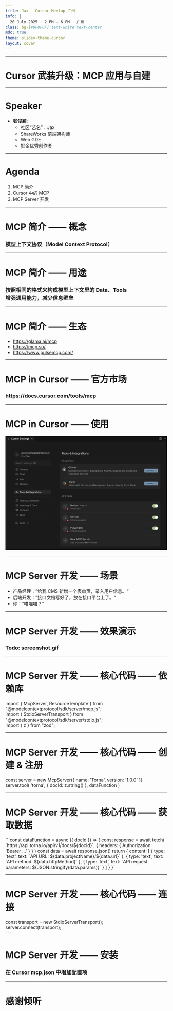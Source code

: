 ```yaml
---
title: Jax - Cursor Meetup 广州
info: |
  20 July 2025 · 2 PM – 6 PM · 广州
class: bg-[#0F0F0F] text-white text-center
mdc: true
theme: slidev-theme-cursor
layout: cover
---
```

---

<GlowBackground>
  <h1 class="text-6xl md:text-8xl font-bold tracking-tight text-white">Cursor 武装升级：MCP 应用与自建</h1>
</GlowBackground>

---

# Speaker

- **钱俊颖**:
  - 社区“艺名”：Jax
  - ShareWorks 前端架构师
  - Web GDE
  - 掘金优秀创作者

---

# Agenda

1. MCP 简介
2. Cursor 中的 MCP
3. MCP Server 开发

---

# MCP 简介 —— 概念

<h3 class="flex items-center justify-center h-full">模型上下文协议（Model Context Protocol）</h3>

---

# MCP 简介 —— 用途

<h3 class="flex flex-col items-center justify-center h-full">
  <div>按照相同的格式来构成模型上下文里的 Data、Tools</div>
  <div>增强通用能力，减少信息壁垒</div>
</h3>

---

# MCP 简介 —— 生态

- https://glama.ai/mcp
- https://mcp.so/
- https://www.pulsemcp.com/

---

# MCP in Cursor —— 官方市场

<h3 class="flex flex-col items-center justify-center h-full">https://docs.cursor.com/tools/mcp</h3>

---

# MCP in Cursor —— 使用

<img src="./assets/mcp-in-cursor.jpeg" alt="MCP in Cursor" class="w-full" />

---

# MCP Server 开发 —— 场景

- 产品经理：”给我 CMS 新增一个表单页，录入用户信息。“
- 后端开发：”接口文档写好了，放在接口平台上了。“
- 你：”喵喵喵？“

---

# MCP Server 开发 —— 效果演示

<h3 class="flex flex-col items-center justify-center h-full">Todo: screenshot.gif</h3>

---

# MCP Server 开发 —— 核心代码 —— 依赖库

<div class="flex flex-col items-start justify-center h-full">
  <div>import { McpServer, ResourceTemplate } from "@modelcontextprotocol/sdk/server/mcp.js";</div>
  <div>import { StdioServerTransport } from "@modelcontextprotocol/sdk/server/stdio.js";</div>
  <div>import { z } from "zod";</div>
</div>

---

# MCP Server 开发 —— 核心代码 —— 创建 & 注册

<div class="flex flex-col items-start justify-center h-full">
  <div>const server = new McpServer({
  name: 'Torna',
  version: '1.0.0'
})</div>
  <div>server.tool(
  'torna',
  { docId: z.string() },
  dataFunction
  )</div>
</div>

---

# MCP Server 开发 —— 核心代码 —— 获取数据

<div class="flex flex-col items-start justify-center h-full">
  ```const dataFunction = async ({ docId }) => {
    const response = await fetch(
      `https://api.torna.io/api/v1/docs/${docId}`,
      {
        headers: { Authorization: 'Bearer ...' }
      }
    )
    const data = await response.json()
    return {
      content: [
        {
          type: 'text',
          text: `API URL: ${data.projectName}/${data.url}`
        },
        {
          type: 'text',
          text: `API method: ${data.httpMethod}`
        },
        {
          type: 'text',
          text: `API request parameters: ${JSON.stringify(data.params)}`
        }
      ]
    }
  }`
</div>

---

# MCP Server 开发 —— 核心代码 —— 连接

<div class="flex flex-col items-start justify-center h-full">
  <div>const transport = new StdioServerTransport();</div>
  <div>server.connect(transport);</div>
</div>
---

# MCP Server 开发 —— 安装

<h3 class="flex flex-col items-center justify-center h-full">在 Cursor mcp.json 中增加配置项</h3>

---

<GlowBackground>
  <h1 class="text-6xl md:text-8xl font-bold tracking-tight text-white">感谢倾听</h1>
</GlowBackground>
